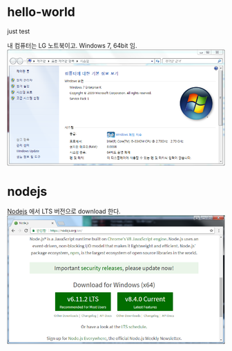 # hello-world
just test

내 컴퓨터는 LG 노트북이고. Windows 7, 64bit 임.
![my computer](./my_computer.png)

# nodejs
 [Nodejs](http://nodejs.org) 에서 LTS 버전으로 download 한다.
 ![Nodejs 다운로드](./nodejs_001_download.png)
 
 
